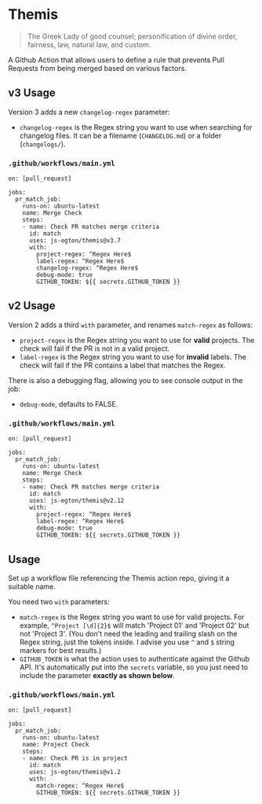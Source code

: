 # Themis

> The Greek Lady of good counsel; personification of divine order, fairness, law, natural law, and custom.

A Github Action that allows users to define a rule that prevents Pull Requests from being merged based on various factors.

## v3 Usage

Version 3 adds a new `changelog-regex` parameter:

* `changelog-regex` is the Regex string you want to use when searching for changelog files. It can be a filename (`CHANGELOG.md`) or a folder (`changelogs/`).

### `.github/workflows/main.yml`

```
on: [pull_request]

jobs:
  pr_match_job:
    runs-on: ubuntu-latest
    name: Merge Check
    steps:
    - name: Check PR matches merge criteria
      id: match
      uses: js-egton/themis@v3.7
      with:
        project-regex: ^Regex Here$
        label-regex: ^Regex Here$
        changelog-regex: ^Regex Here$
        debug-mode: true
        GITHUB_TOKEN: ${{ secrets.GITHUB_TOKEN }}
```

## v2 Usage

Version 2 adds a third `with` parameter, and renames `match-regex` as follows:

* `project-regex` is the Regex string you want to use for **valid** projects. The check will fail if the PR is not in a valid project.
* `label-regex` is the Regex string you want to use for **invalid** labels. The check will fail if the PR contains a label that matches the Regex.

There is also a debugging flag, allowing you to see console output in the job:

* `debug-mode`, defaults to FALSE.

### `.github/workflows/main.yml`

```
on: [pull_request]

jobs:
  pr_match_job:
    runs-on: ubuntu-latest
    name: Merge Check
    steps:
    - name: Check PR matches merge criteria
      id: match
      uses: js-egton/themis@v2.12
      with:
        project-regex: ^Regex Here$
        label-regex: ^Regex Here$
        debug-mode: true
        GITHUB_TOKEN: ${{ secrets.GITHUB_TOKEN }}
```

## Usage

Set up a workflow file referencing the Themis action repo, giving it a suitable name.

You need two `with` parameters:

* `match-regex` is the Regex string you want to use for valid projects. For example, `^Project [\d]{2}$` will match 'Project 01' and 'Project 02' but not 'Project 3'. (You don't need the leading and trailing slash on the Regex string, just the tokens inside. I advise you use `^` and `$` string markers for best results.)
* `GITHUB_TOKEN` is what the action uses to authenticate against the Github API. It's automatically put into the `secrets` variable, so you just need to include the parameter **exactly as shown below**.

### `.github/workflows/main.yml`

```
on: [pull_request]

jobs:
  pr_match_job:
    runs-on: ubuntu-latest
    name: Project Check
    steps:
    - name: Check PR is in project
      id: match
      uses: js-egton/themis@v1.2
      with:
        match-regex: ^Regex Here$
        GITHUB_TOKEN: ${{ secrets.GITHUB_TOKEN }}
```
